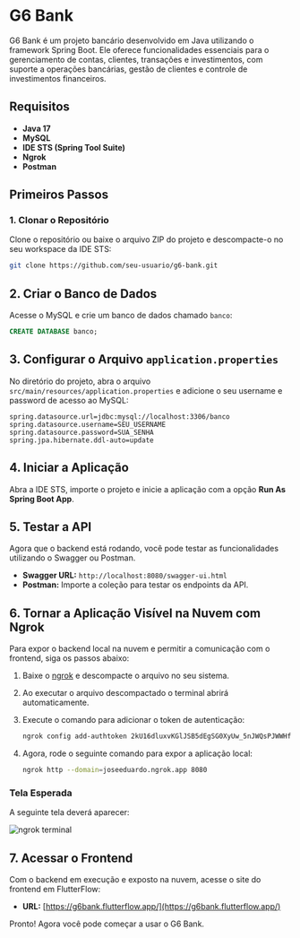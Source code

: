 # G6 Bank

G6 Bank é um projeto bancário desenvolvido em Java utilizando o framework Spring Boot. Ele oferece funcionalidades essenciais para o gerenciamento de contas, clientes, transações e investimentos, com suporte a operações bancárias, gestão de clientes e controle de investimentos financeiros.

## Requisitos

- **Java 17**
- **MySQL**
- **IDE STS (Spring Tool Suite)**
- **Ngrok**
- **Postman**

## Primeiros Passos

### 1. Clonar o Repositório

Clone o repositório ou baixe o arquivo ZIP do projeto e descompacte-o no seu workspace da IDE STS:

```bash
git clone https://github.com/seu-usuario/g6-bank.git
```
## 2. Criar o Banco de Dados

Acesse o MySQL e crie um banco de dados chamado `banco`:

```sql
CREATE DATABASE banco;
```
## 3. Configurar o Arquivo `application.properties`

No diretório do projeto, abra o arquivo `src/main/resources/application.properties` e adicione o seu username e password de acesso ao MySQL:

```properties
spring.datasource.url=jdbc:mysql://localhost:3306/banco
spring.datasource.username=SEU_USERNAME
spring.datasource.password=SUA_SENHA
spring.jpa.hibernate.ddl-auto=update
```
## 4. Iniciar a Aplicação

Abra a IDE STS, importe o projeto e inicie a aplicação com a opção **Run As Spring Boot App**.

## 5. Testar a API

Agora que o backend está rodando, você pode testar as funcionalidades utilizando o Swagger ou Postman.

- **Swagger URL:** `http://localhost:8080/swagger-ui.html`
- **Postman:** Importe a coleção para testar os endpoints da API.

## 6. Tornar a Aplicação Visível na Nuvem com Ngrok

Para expor o backend local na nuvem e permitir a comunicação com o frontend, siga os passos abaixo:

1. Baixe o [ngrok](https://ngrok.com/download) e descompacte o arquivo no seu sistema.
2. Ao executar o arquivo descompactado o terminal abrirá automaticamente.
3. Execute o comando para adicionar o token de autenticação:

    ```bash
    ngrok config add-authtoken 2kU16dluxvKGlJSB5dEgSG0XyUw_5nJWQsPJWWHfM8mmGQP8v
    ```

4. Agora, rode o seguinte comando para expor a aplicação local:

    ```bash
    ngrok http --domain=joseeduardo.ngrok.app 8080
    ```

### Tela Esperada

A seguinte tela deverá aparecer:

![ngrok terminal](link-para-screenshot)

## 7. Acessar o Frontend

Com o backend em execução e exposto na nuvem, acesse o site do frontend em FlutterFlow:

- **URL:** [https://g6bank.flutterflow.app/](https://g6bank.flutterflow.app/)

Pronto! Agora você pode começar a usar o G6 Bank.

